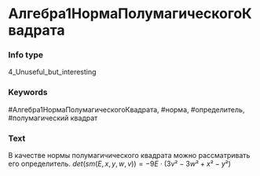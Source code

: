# Алгебра1НормаПолумагическогоКвадрата
### Info type
4_Unuseful_but_interesting
### Keywords
#Алгебра1НормаПолумагическогоКвадрата, #норма, #определитель, #полумагический квадрат
### Text
В качестве нормы полумагичического квадрата можно рассматривать его определитель.
$det(sm(E, x, y, w, v)) = -9E \cdot (3v² - 3w² + x² - y²)$
